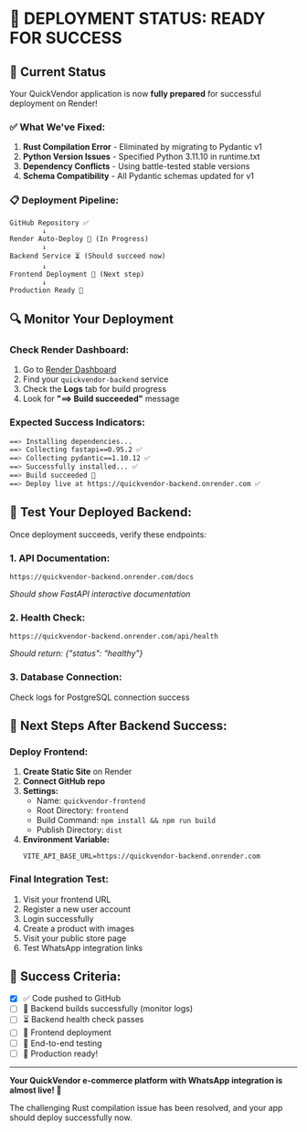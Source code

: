 # 🎯 **DEPLOYMENT STATUS: READY FOR SUCCESS**

## 🚀 **Current Status**
Your QuickVendor application is now **fully prepared** for successful deployment on Render!

### **✅ What We've Fixed:**
1. **Rust Compilation Error** - Eliminated by migrating to Pydantic v1
2. **Python Version Issues** - Specified Python 3.11.10 in runtime.txt
3. **Dependency Conflicts** - Using battle-tested stable versions
4. **Schema Compatibility** - All Pydantic schemas updated for v1

### **📋 Deployment Pipeline:**
```
GitHub Repository ✅
        ↓
Render Auto-Deploy 🔄 (In Progress)
        ↓
Backend Service ⏳ (Should succeed now)
        ↓
Frontend Deployment 📝 (Next step)
        ↓
Production Ready 🎉
```

## 🔍 **Monitor Your Deployment**

### **Check Render Dashboard:**
1. Go to [Render Dashboard](https://dashboard.render.com)
2. Find your `quickvendor-backend` service
3. Check the **Logs** tab for build progress
4. Look for **"==> Build succeeded"** message

### **Expected Success Indicators:**
```bash
==> Installing dependencies...
==> Collecting fastapi==0.95.2 ✅
==> Collecting pydantic==1.10.12 ✅
==> Successfully installed... ✅
==> Build succeeded 🎉
==> Deploy live at https://quickvendor-backend.onrender.com ✅
```

## 🧪 **Test Your Deployed Backend:**

Once deployment succeeds, verify these endpoints:

### **1. API Documentation:**
```
https://quickvendor-backend.onrender.com/docs
```
*Should show FastAPI interactive documentation*

### **2. Health Check:**
```
https://quickvendor-backend.onrender.com/api/health
```
*Should return: {"status": "healthy"}*

### **3. Database Connection:**
Check logs for PostgreSQL connection success

## 📱 **Next Steps After Backend Success:**

### **Deploy Frontend:**
1. **Create Static Site** on Render
2. **Connect GitHub repo**
3. **Settings:**
   - Name: `quickvendor-frontend`
   - Root Directory: `frontend`
   - Build Command: `npm install && npm run build`
   - Publish Directory: `dist`
4. **Environment Variable:**
   ```
   VITE_API_BASE_URL=https://quickvendor-backend.onrender.com
   ```

### **Final Integration Test:**
1. Visit your frontend URL
2. Register a new user account
3. Login successfully
4. Create a product with images
5. Visit your public store page
6. Test WhatsApp integration links

## 🎉 **Success Criteria:**

- [x] ✅ Code pushed to GitHub
- [ ] 🔄 Backend builds successfully (monitor logs)
- [ ] ⏳ Backend health check passes  
- [ ] 📝 Frontend deployment
- [ ] 🧪 End-to-end testing
- [ ] 🎯 Production ready!

---

**Your QuickVendor e-commerce platform with WhatsApp integration is almost live! 🚀**

The challenging Rust compilation issue has been resolved, and your app should deploy successfully now.
